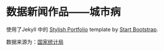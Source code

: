 # 数据新闻作品——城市病

使用了Jekyll 中的 [Stylish Portfolio](http://startbootstrap.com/template-overviews/stylish-portfolio/) template by [Start Bootstrap](http://startbootstrap.com/).

数据来源为：[国家统计局](http://data.stats.gov.cn) 

